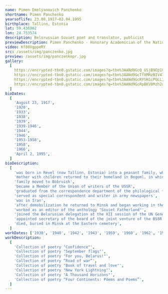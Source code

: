```yaml
---
name: Pimen Emelyanovich Panchenko
shortname: Pimen Panchenko
yearsoflife: 23.08.1917—02.04.1995
birthplace: Tallinn, Estonia
lat: 59.436962
lon: 24.753574
description: Belorussian Soviet poet and translator, publicist
previewDescription: Pimen Panchenko - Honorary Academician of the National Academy of Belarus. Pimen Panchenko began writing in his youth. First published his poems in 1934 in the anthology "Udarnіkі". As a poet, he began with poetry, as evidenced by his first collections, Upénennasst and Verasnёvysya sciagi. They reflected the romantic and exalted mood of the master. The poet glorified the beauty and wealth of his native land. Poetic maturity Pimen Panchenko brought poems written by him during the war.
video: Kf80VgppeRY
src: /assets/img/panczenko.jpg
preview: /assets/img/panczenkopr.jpg
gallery:
  [
    https://encrypted-tbn0.gstatic.com/images?q=tbn%3AANd9GcQ_USjB9Ep1VjY_SHzVG32V7xcXLNMLa5nUIOYoH20_Nvy0bTeR,
    https://encrypted-tbn0.gstatic.com/images?q=tbn%3AANd9GcTfXMRzBIV47hx64AeRcSpVBuPW6_o5ry2J1-vWzf8mq1PlV_st,
    https://encrypted-tbn0.gstatic.com/images?q=tbn%3AANd9GcRYSKGiPGLL1nPYPwrs1HIwFuY-lrBHeCnwyDxVV1IkS-xVKZCR,
    https://encrypted-tbn0.gstatic.com/images?q=tbn%3AANd9GcRpBKV0Mzh2dG3HDK11xZ5SGX3H6upKLCRtOhwTOkzFD1w9tp6l,
  ]
bioDates:
  [
    'August 23, 1917',
    '1920',
    '1933',
    '1938',
    '1939',
    '1939-1946',
    '1944',
    '1946',
    '1953-1958',
    '1958',
    '1966',
    'April 2, 1995',
  ]
bioDescription:
  [
    'was born in Revel (now Tallinn, Estonia) into a peasant family, where his parents moved from Begoml in search of work',
    'mother with children returned to their homeland in Begoml, in which Pimen spent his childhood',
    'family moved to Bobruisk',
    'became a Member of the Union of writers of the USSR',
    'graduated from the correspondence department of the philological faculty of the Minsk Teachers Institute',
    'served as special correspondent and writer in army newspapers',
    'was in Iran',
    'after demobilization he returned to Minsk and began working in the journal "Wozyk"',
    'worked as an editor of the anthology "Soviet Fatherland"',
    'joined the Belarusian delegation at the XII session of the UN General Assembly',
    'appointed secretary of the board of the joint venture of the BSSR',
    'died, buried in Minsk at the Eastern cemetery',
  ]
workDates: ['1938', '1940', '1942', '1943', '1959', '1960', '1962', '1964']
workDescription:
  [
    'Collection of poetry "Confidence"',
    'Collection of poetry "September flags"',
    'Collection of poetry "For you, Belarus!"',
    'Collection of poetry “Road of war”',
    'Collection of poetry "Book of travel and love"',
    'Collection of poetry "New York Lightning"',
    'Collection of poetry "A Thousand Horizons"',
    'Collection of poetry “Four Continents: Poems and Poems”',
  ]
---
```

